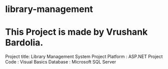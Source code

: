 # library-management

This Project is made by Vrushank Bardolia. 
======================================================

Project title: Library Management System
Project Platform : ASP.NET
Project Code : Visual Basics
Database : Microsoft SQL Server

